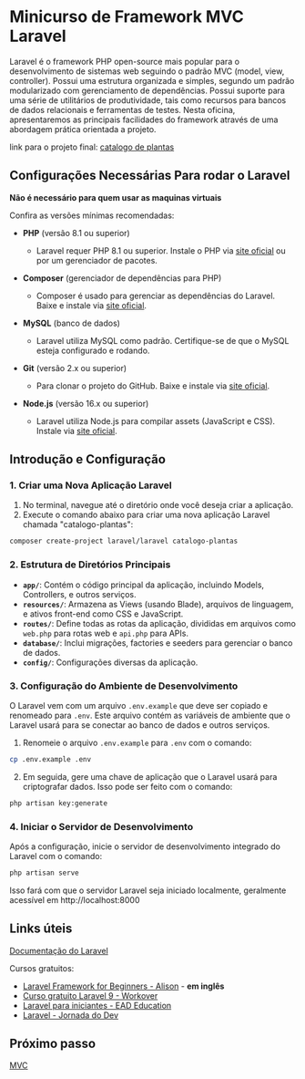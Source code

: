 # Minicurso de Framework MVC Laravel 

Laravel é o framework PHP open-source mais popular para o desenvolvimento
de sistemas web seguindo o padrão MVC (model, view, controller). Possui uma estrutura
organizada e simples, segundo um padrão modularizado com gerenciamento de
dependências. Possui suporte para uma série de utilitários de produtividade, tais como
recursos para bancos de dados relacionais e ferramentas de testes. Nesta oficina,
apresentaremos as principais facilidades do framework através de uma abordagem prática
orientada a projeto.

link para o projeto final: [catalogo de plantas](https://github.com/IsadoraPassos/catalogo-plantas)

## Configurações Necessárias Para rodar o Laravel 
**Não é necessário para quem usar as maquinas virtuais**

Confira as versões mínimas recomendadas:

- **PHP** (versão 8.1 ou superior)
  - Laravel requer PHP 8.1 ou superior. Instale o PHP via [site oficial](https://www.php.net/downloads) ou por um gerenciador de pacotes.
  
- **Composer** (gerenciador de dependências para PHP)
  - Composer é usado para gerenciar as dependências do Laravel. Baixe e instale via [site oficial](https://getcomposer.org/).

- **MySQL** (banco de dados)
  - Laravel utiliza MySQL como padrão. Certifique-se de que o MySQL esteja configurado e rodando.

- **Git** (versão 2.x ou superior)
  - Para clonar o projeto do GitHub. Baixe e instale via [site oficial](https://git-scm.com/downloads).

- **Node.js** (versão 16.x ou superior)
  - Laravel utiliza Node.js para compilar assets (JavaScript e CSS). Instale via [site oficial](https://nodejs.org/en/).

## Introdução e Configuração

### 1. Criar uma Nova Aplicação Laravel

1. No terminal, navegue até o diretório onde você deseja criar a aplicação. 
2. Execute o comando abaixo para criar uma nova aplicação Laravel chamada "catalogo-plantas":
```bash
composer create-project laravel/laravel catalogo-plantas
```
### 2. Estrutura de Diretórios Principais

- **`app/`**: Contém o código principal da aplicação, incluindo Models, Controllers, e outros serviços.
- **`resources/`**: Armazena as Views (usando Blade), arquivos de linguagem, e ativos front-end como CSS e JavaScript.
- **`routes/`**: Define todas as rotas da aplicação, divididas em arquivos como `web.php` para rotas web e `api.php` para APIs.
- **`database/`**: Inclui migrações, factories e seeders para gerenciar o banco de dados.
- **`config/`**: Configurações diversas da aplicação.

### 3. Configuração do Ambiente de Desenvolvimento

O Laravel vem com um arquivo `.env.example` que deve ser copiado e renomeado para `.env`. Este arquivo contém as variáveis de ambiente que o Laravel usará para se conectar ao banco de dados e outros serviços.

1. Renomeie o arquivo `.env.example` para `.env` com o comando:
```bash
cp .env.example .env
```
2. Em seguida, gere uma chave de aplicação que o Laravel usará para criptografar dados. Isso pode ser feito com o comando:
```bash
php artisan key:generate
```

### 4. Iniciar o Servidor de Desenvolvimento

Após a configuração, inicie o servidor de desenvolvimento integrado do Laravel com o comando:
```bash
php artisan serve
```
Isso fará com que o servidor Laravel seja iniciado localmente, geralmente acessível em http://localhost:8000

## Links úteis
[Documentação do Laravel](https://laravel.com/docs/11.x/)


Cursos gratuitos:
- [Laravel Framework for Beginners - Alison](https://alison.com/course/laravel-framework-for-beginners) - **em inglês**
- [Curso gratuito Laravel 9 - Workover](https://workover.com.br/cursos/749)
- [Laravel para iniciantes - EAD Education](https://ead.education/course/laravel-para-iniciantes/)
- [Laravel - Jornada do Dev](https://jornadadodev.com.br/cursos/back-end/laravel)

## Próximo passo
[MVC](https://github.com/IsadoraPassos/sepex-laravel-2024/main/mvc.md)
